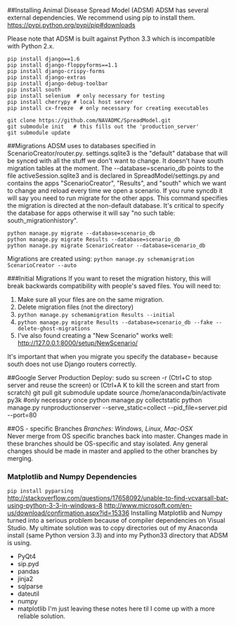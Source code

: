 ##Installing Animal Disease Spread Model (ADSM)
ADSM has several external dependencies.  We recommend using pip to install them.
https://pypi.python.org/pypi/pip#downloads

Please note that ADSM is built against Python 3.3 which is incompatible with Python 2.x.  

    pip install django==1.6
    pip install django-floppyforms==1.1
    pip install django-crispy-forms
    pip install django-extras
    pip install django-debug-toolbar
    pip install south
    pip install selenium  # only necessary for testing
    pip install cherrypy # local host server
    pip install cx-freeze  # only necessary for creating executables

    git clone https://github.com/NAVADMC/SpreadModel.git
    git submodule init   # this fills out the 'production_server'
    git submodule update

##Migrations
ADSM uses to databases specified in ScenarioCreator/router.py.   settings.sqlite3 is the "default" database that
will be synced with all the stuff we don't want to change.  It doesn't have south migration tables at the moment. 
The --database=scenario_db points to the file activeSession.sqlite3 and is declared in SpreadModel/settings.py and 
contains the apps "ScenarioCreator", "Results", and "south" which we want to change and reload every time we open a 
scenario.  If you rune syncdb it will say you need to run migrate for the other apps.  This command specifies the 
migration is directed at the non-default database.  It's critical to specify the database for apps otherwise it will
  say "no such table: south_migrationhistory".
```
python manage.py migrate --database=scenario_db
python manage.py migrate Results --database=scenario_db
python manage.py migrate ScenarioCreator --database=scenario_db
```

Migrations are created using:
`python manage.py schemamigration ScenarioCreator --auto`

###Initial Migrations
If you want to reset the migration history, this will break backwards compatibility with people's saved files.  You
will need to:
1) Make sure all your files are on the same migration.
2) Delete migration files (not the directory)
3) `python manage.py schemamigration Results --initial`
4) `python manage.py migrate Results --database=scenario_db --fake --delete-ghost-migrations`
5) I've also found creating a "New Scenario" works well:  http://127.0.0.1:8000/setup/NewScenario/

It's important that when you migrate you specify the database= because south does not use Django routers correctly.



##Google Server Production Deploy:
    sudo su
    screen -r   (Ctrl+C to stop server and reuse the screen) or (Ctrl+A  K   to kill the screen and start from scratch)
    git pull
    git submodule update
    source /home/anaconda/bin/activate py3k    #only necessary once
    python manage.py collectstatic
    python manage.py runproductionserver --serve_static=collect --pid_file=server.pid --port=80

##OS - specific Branches
_Branches: Windows, Linux, Mac-OSX_  
Never merge from OS specific branches back into master.  Changes made in these branches should be OS-specific and stay isolated.  Any general changes should be made in master and applied to the other branches by merging.

### Matplotlib and Numpy Dependencies
`pip install pyparsing`
http://stackoverflow.com/questions/17658092/unable-to-find-vcvarsall-bat-using-python-3-3-in-windows-8
http://www.microsoft.com/en-us/download/confirmation.aspx?id=15336
Installing Matplotlib and Numpy turned into a serious problem because of compiler dependencies on Visual Studio.  My ultimate solution was to copy directories
out of my Anaconda install (same Python version 3.3) and into my Python33 directory that ADSM is using.
* PyQt4
 * sip.pyd
* pandas
* jinja2
* sqlparse
* dateutil
* numpy
* matplotlib
I'm just leaving these notes here til I come up with a more reliable solution.